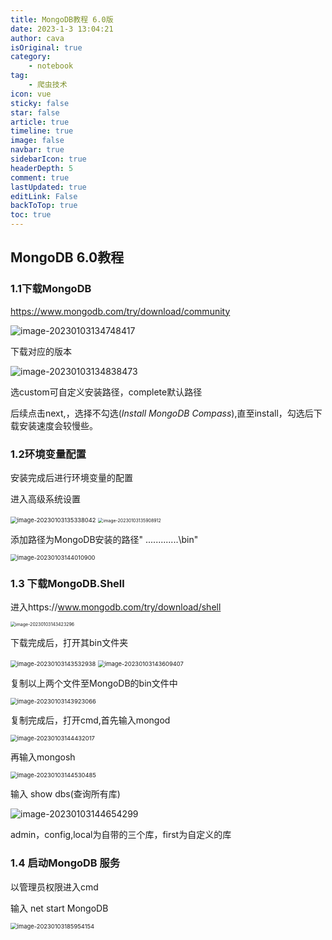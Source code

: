 ```yaml
---
title: MongoDB教程 6.0版
date: 2023-1-3 13:04:21
author: cava
isOriginal: true
category: 
    - notebook
tag:
    - 爬虫技术
icon: vue
sticky: false
star: false
article: true
timeline: true
image: false
navbar: true
sidebarIcon: true
headerDepth: 5
comment: true
lastUpdated: true
editLink: False
backToTop: true
toc: true
---
```


##  MongoDB 6.0教程

### 1.1下载MongoDB

https://www.mongodb.com/try/download/community

![image-20230103134748417](./MGdb.assets/image-20230103134748417.png)

下载对应的版本

![image-20230103134838473](./MGdb.assets/image-20230103134838473.png)

选custom可自定义安装路径，complete默认路径

后续点击next,，选择不勾选(*Install MongoDB Compass*),直至install，勾选后下载安装速度会较慢些。

### 1.2环境变量配置

安装完成后进行环境变量的配置

进入高级系统设置

<img src="./MGdb.assets/image-20230103135338042.png" alt="image-20230103135338042" style="zoom: 67%;" />

<img src="./MGdb.assets/image-20230103135908912.png" alt="image-20230103135908912" style="zoom:50%;" />

添加路径为MongoDB安装的路径" .............\bin"

<img src="./MGdb.assets/image-20230103144010900.png" alt="image-20230103144010900" style="zoom:67%;" />

### 1.3 下载MongoDB.Shell

进入https://www.mongodb.com/try/download/shell

<img src="./MGdb.assets/image-20230103143423296.png" alt="image-20230103143423296" style="zoom:50%;" />

下载完成后，打开其bin文件夹

<img src="./MGdb.assets/image-20230103143532938.png" alt="image-20230103143532938" style="zoom: 67%;" />

<img src="./MGdb.assets/image-20230103143609407.png" alt="image-20230103143609407" style="zoom: 67%;" />

复制以上两个文件至MongoDB的bin文件中

<img src="./MGdb.assets/image-20230103143923066.png" alt="image-20230103143923066" style="zoom:67%;" />

复制完成后，打开cmd,首先输入mongod

<img src="./MGdb.assets/image-20230103144432017.png" alt="image-20230103144432017" style="zoom:67%;" />

再输入mongosh

<img src="./MGdb.assets/image-20230103144530485.png" alt="image-20230103144530485" style="zoom:67%;" />

输入 show dbs(查询所有库)

![image-20230103144654299](./MGdb.assets/image-20230103144654299.png)

admin，config,local为自带的三个库，first为自定义的库

### 1.4 启动MongoDB 服务

以管理员权限进入cmd 

输入 net start MongoDB 

<img src="./MGdb.assets/image-20230103185954154.png" alt="image-20230103185954154" style="zoom:67%;" />









